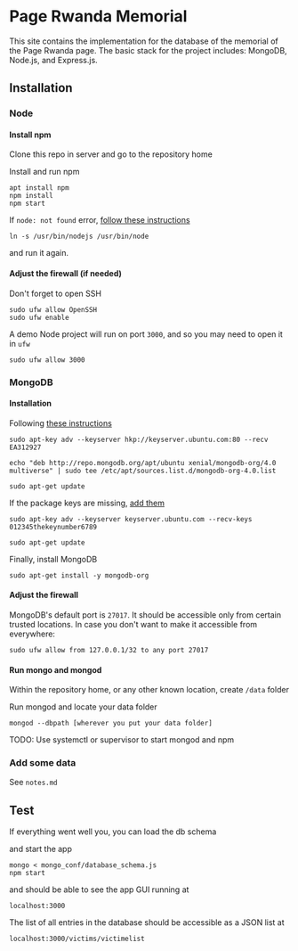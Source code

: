 # Page Rwanda Memorial

This site contains the implementation for the database of the memorial of the Page Rwanda page. The basic stack for the project includes: MongoDB, Node.js, and Express.js.

## Installation

### Node

#### Install npm

Clone this repo in server and go to the repository home

Install and run npm

```
apt install npm
npm install
npm start
```

If ```node: not found``` error, [follow these instructions](https://github.com/animetosho/Nyuu/issues/14)

```
ln -s /usr/bin/nodejs /usr/bin/node
```

and run it again.

#### Adjust the firewall (if needed)

Don't forget to open SSH

```
sudo ufw allow OpenSSH
sudo ufw enable
```


A demo Node project will run on port ```3000```, and so you may need to open it in ```ufw```

```
sudo ufw allow 3000
```

### MongoDB

#### Installation

Following [these instructions](https://www.digitalocean.com/community/tutorials/how-to-install-mongodb-on-ubuntu-16-04)


```
sudo apt-key adv --keyserver hkp://keyserver.ubuntu.com:80 --recv EA312927

echo "deb http://repo.mongodb.org/apt/ubuntu xenial/mongodb-org/4.0 multiverse" | sudo tee /etc/apt/sources.list.d/mongodb-org-4.0.list

sudo apt-get update
```

If the package keys are missing, [add them](https://chrisjean.com/fix-apt-get-update-the-following-signatures-couldnt-be-verified-because-the-public-key-is-not-available/)

```
sudo apt-key adv --keyserver keyserver.ubuntu.com --recv-keys 012345thekeynumber6789

sudo apt-get update
```

Finally, install MongoDB

```
sudo apt-get install -y mongodb-org
```

#### Adjust the firewall

MongoDB's default port is ```27017```. It should be accessible only from certain trusted locations. In case you don't want to make it accessible from everywhere:

```
sudo ufw allow from 127.0.0.1/32 to any port 27017
```


#### Run mongo and mongod

Within the repository home, or any other known location, create ```/data``` folder

Run mongod and locate your data folder

```
mongod --dbpath [wherever you put your data folder]
```


TODO: Use systemctl or supervisor to start mongod and npm


### Add some data

See ```notes.md```

## Test

If everything went well you, you can load the db schema

and start the app

```
mongo < mongo_conf/database_schema.js
npm start
```

and should be able to see the app GUI running at

```
localhost:3000
```

The list of all entries in the database should be accessible as a JSON list at

```
localhost:3000/victims/victimelist
```
